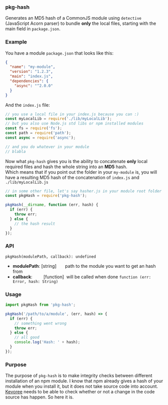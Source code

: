 ### pkg-hash

Generates an MD5 hash of a CommonJS module using `detective` (JavaScript Acorn parser) to bundle **only**
the local files, starting with the main field in `package.json`.  

### Example
You have a module `package.json` that looks like this:
```json
{
  "name": "my-module",
  "version": "1.2.3",
  "main": "index.js",
  "dependencies": {
    "async": "^2.0.0"
  }
}
```

And the `index.js` file:
```js
// you use a local file in your index.js because you can :)
const myLocalLib = require('./lib/myLocalLib');
// but you also use Node.js std libs or npm installed modules
const fs = require('fs');
const path = require('path');
const async = require('async');

// and you do whatever in your module
// blabla
```

Now what `pkg-hash` gives you is the ability to concatenate **only** local required files and hash the whole string into an **MD5** hash.  
Which means that if you point out the folder in your `my-module` is, you will have a resulting MD5 hash of the concatenation of `index.js` and `./lib/myLocalLib.js`

```js
// in some other file, let's say hasher.js in your module root folder
const pkgHash = require('pkg-hash');

pkgHash(__dirname, function (err, hash) {
  if (err) {
    throw err;
  } else {
    // the hash result
  }
});
```


### API
```
pkgHash(modulePath, callback): undefined
```
 - **modulePath**:&nbsp;[string]&nbsp;&nbsp;&nbsp;&nbsp;&nbsp;&nbsp;&nbsp;path to the module you want to get an hash from
 - **callback**:&nbsp;&nbsp;&nbsp;&nbsp;&nbsp;&nbsp;&nbsp;&nbsp;&nbsp;[function]&nbsp;&nbsp;will be called when done `function (err: Error, hash: String)`

### Usage
```js
import pkgHash from 'pkg-hash';

pkgHash('/path/to/a/module', (err, hash) => {
  if (err) {
    // something went wrong
    throw err;
  } else {
    // all good
    console.log('Hash: ' + hash);
  }
});
```

### Purpose
The purpose of `pkg-hash` is to make integrity checks between different installation of an npm module. I know that npm already gives a hash of your module when you install it, but it does not take source code into account.  
[Kevoree](http://kevoree.org) needs to be able to check whether or not a change in the code source has happen. So here it is.
